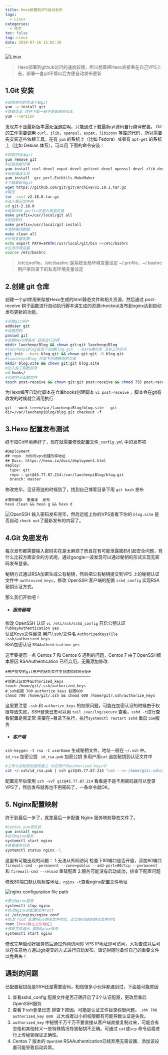 ```yaml
---
title: Hexo部署到VPS自动发布
tags:
  - Linux
categories:
  - 技术
toc: false
tag: Linux
date: 2018-07-26 15:02:30
---
```


![Linux](/images/linux-1.jpg)

> Hexo部署到github访问的速度较慢，所以想着把Hexo直接丢在自己VPS上去，部署一套git环境以后方便自动发布更新

## 1.Git 安装
``` bash
#通常使用的方法下载git
yum -y install git
#查看版本 这种下载一般不是最新的版本
yum --version
```
发现并不是最新版本逼死强迫症啊，只能通过下载最新git源码自行编译安装。
Git 的工作需要调用 `curl`，`zlib`，`openssl`，`expat`，`libiconv` 等库的代码，所以需要先安装这些依赖工具。在有 `yum` 的系统上（比如 Fedora）或者有 `apt-get` 的系统上（比如 Debian 体系），可以用   下面的命令安装：

``` bash
#卸载旧版本git
yum remove git
#安装依赖环境
yum install curl-devel expat-devel gettext-devel openssl-devel zlib-devel
#安装编译工具
yum install  gcc perl-ExtUtils-MakeMaker
#下载最新版git
wget https://github.com/git/git/archive/v2.19.1.tar.gz
#解压
tar -zxvf v2.18.0.tar.gz
#进入解压文件夹
cd git-2.18.0
#编译代码 perfix这里为赋值变量
make prefix=/usr/local/git all
#安装软件 
make prefix=/usr/local/git install
#清除编译数据
make clean all
#环境变量配置
echo export PATH=$PATH:/usr/local/git/bin >>/etc/bashrc
#生效环境变量
source /etc/bashrc
```
>/etc/profile，/etc/bashrc 是系统全局环境变量设定 ~/.profile，~/.bashrc用户家目录下的私有环境变量设定

## 2.创建 git 仓库
创建一个git库用来存放Hexo生成的html静态文件和相关资源，然后通过 post-receive 钩子函数进行自动执行脚本讲生成的资源checkout发布到nginx达到自动发布更新的功能。
``` bash
#创建git用户
adduser git
#设置密码
passwd git
#创建Hexo博客库 目录自行选择
mkdir laochenpiBlog && chown git:git laochenpiBlog
#laochenpiBlog目录下创建blog.git  --bare裸仓库 没有工作空间
git init --bare blog.git && chown git:git -R blog.git 
#laochenpiBlog 目录下创建静态网页库 
mkdir blog.site && chown git:git blog.site
#进入钩子函数目录
cd hooks/
#创建钩子函数文件
touch post-receive && chown git:git post-receive && chmod 755 post-receive
```
为Hexo编写自动化脚本在仓库hooks创建脚本 `vi post-receive` ，脚本会在git有收发的时候就会调用执行
```
git --work-tree=/var/laochenpiBlog/blog.site --git-dir=/var/laochenpiBlog/blog.git checkout -f
```

## 3.Hexo 配置发布测试
终于把Git环境弄好了，现在就需要修改配置文件`_config.yml` 中的发布项
``` xml
#Deployment
## repo  为你的vps创建的库地址
## Docs: https://hexo.io/docs/deployment.html
deploy:
  type: git
  repo : git@45.77.87.214:/var/laochenpiBlog/blog.git
  branch: master
```
修改完毕，见证奇迹的时候到了，找到自己博客目录下用 `git bash`  发布
 ```
 #清除缓存  重编译  发布
 hexo clean && hexo g && hexo d
 ```
 ![OpenSSH](/images/passwd.png)
 输入密码发布完毕，然后远程上你的VPS查看下你的 `blog.site` 是否自动 `check out`了最新发布的内容了。

## 4.Git 免密发布
每次发布都需要输入密码实在是太麻烦了而且在有可能泄露密码引起安全问题，有什么比较方面安全的方式呢，通过google一波发现可以通过秘钥的形式实现无密码发布登录。

秘钥方式通过RSA加密生成公有秘钥，然后把公有秘钥提交到VPS 上的秘钥认证文件中 `authroized_keys`，修改 OpenSSH 客户端的配置 `sshd_config`  实现RSA秘钥认证方式。

那么我们开始吧！

- ##### 服务器端 
修改 OpenSSH 认证 ` vi /etc/ssh/sshd_config ` 
开启公钥认证 `PubkeyAuthentication yes`   
认证Keys文件目录 用户/.ssh/文件名 `AuthorizedKeysFile      .ssh/authorized_keys`  
RSA加密认证 `RSAAuthentication yes` 

这里要提示一点 Centos 7 和 Centos 6 遇到的问题，Centos 7 由于OpenSSH版本原因 RSAAuthentication 已经弃用，无需添加修改.
```
#用户提交的git用户的秘钥文件夹创建和权限分配#
——————————————————————————————————————
#创建认证文件authorized_keys
touch /home/git/.ssh/authorized_keys
#.ssh权限 700 authorize_keys 权限600
chmod 700 /home/git/.ssh && chmod 600 /home/git/.ssh/authorize_keys
```
这里要注意 `.ssh` 和 `authorize_keys` 的权限问题，可能在加密认证的时候由于权限导致失败，SSH登录日志可以用 `tail /var/log/secure` 查看，`sshd -t`进行查看配置是否正常 需要在~目录下执行，执行`systemctl restart sshd` 重启 `SSH`服务

- ##### 客户端 
`ssh-keygen -t rsa -C userName`  生成秘钥文件，地址一般在 `~/.ssh` 中。
`id_rsa` 加密公钥 ` id_rsa.pub` 加密公钥  多用户用`cat` 追加秘钥到认证文件中

``` bash
#上传认证秘钥到服务器上 对应用户的authorized_keys中
cat ~/.ssh/id_rsa.pub | ssh git@45.77.87.214 "cat - >> /home/git/.ssh/authorized_keys"
```
配置完毕后使用 `ssh -vvT git@45.77.87.214` 看看是不是不用密码就可以登录VPS了，然后发布就再也不用密码了，一条命令就OK。

## 5.  Nginx配置映射
终于到最后一步了，就差最后一步配置 Nginx 服务映射静态文件了。
``` bash
#Centos yum源安装
yum install nginx
#启动nginx服务
systemctl start nginx
#查看服务状态
systemctl status nginx -l
```
这里有可能出现的问题：
1.无法从外网访问 检查下80端口是否开启，添加80端口`firewall-cmd --permanent --zone=public --add-port=80/tcp --permanent` 和 `firewall-cmd --reload` 重载配置
2.服务可能没有启动成功，排查下配置问题

修改80端口默认映射库地址，`nginx -t`查看nginx配置文件地址  

![nginx configuration file path](/images/nginx.png)
``` bash
#停止Nginx服务
systemctl stop nginx
#修改Nginx的配置文件root
vi /etc/nginx/nginx_conf
#修改 root 配置hexo静态文件地址，即之前创建的静态文件地址
root [hexo静态文件地址]
#修改完毕退出 重启Nginx服务
systemctl start nginx
```
修改完毕启动好服务然后通过外网访问你 VPS IP地址即可访问，大功告成以后可以在任意地方通过git提交的方式进行自动发布。请记得随时备份自己的重要文件以免丢失！

## 遇到的问题
已配置秘钥但是SSH还是需要密码，相信很多小伙伴都遇到过，下面是可能原因
1. 查看sshd_config 配置文件是否正确开启了3个认证配置，更改后重启OpenSSH服务
2. 查看下ssh登录日志 排查下原因，可能是认证文件目录权限问题，`.shh 700 ` `authorized_key 600 ` 过大或者过小的权限都有可能导致认证是失败。
3. `authorized_key` 中秘钥千万千万不要直接从客户端直接复制过来，可能会有空格和其他转义一些特殊情况导致秘钥不正确。可通过 `cat`或`scp` 命令远程进行上传秘钥保证正确性。
4. Centos 7 版本的 `OpenSSH` RSAAuthentication已经弃用无需设置、添加该设置可能导致启动异常。